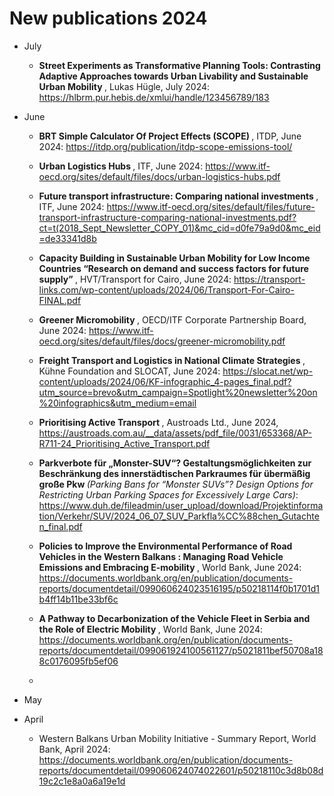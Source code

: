 # New publications 2024

- July
    - <b> Street Experiments as Transformative Planning Tools: Contrasting Adaptive Approaches towards Urban Livability and Sustainable Urban Mobility </b>, Lukas Hügle, July 2024: https://hlbrm.pur.hebis.de/xmlui/handle/123456789/183
- June
    - <b> BRT Simple Calculator Of Project Effects (SCOPE) </b>, ITDP, June 2024: https://itdp.org/publication/itdp-scope-emissions-tool/
    - <b> Urban Logistics Hubs </b>, ITF, June 2024: https://www.itf-oecd.org/sites/default/files/docs/urban-logistics-hubs.pdf
    - <b> Future transport infrastructure: Comparing national investments </b>, ITF, June 2024: https://www.itf-oecd.org/sites/default/files/future-transport-infrastructure-comparing-national-investments.pdf?ct=t(2018_Sept_Newsletter_COPY_01)&mc_cid=d0fe79a9d0&mc_eid=de33341d8b
    - <b> Capacity Building in Sustainable Urban Mobility for Low Income Countries “Research on demand and success factors for future supply” </b>, HVT/Transport for Cairo, June 2024: https://transport-links.com/wp-content/uploads/2024/06/Transport-For-Cairo-FINAL.pdf
    - <b> Greener Micromobility </b>, OECD/ITF Corporate Partnership Board, June 2024: https://www.itf-oecd.org/sites/default/files/docs/greener-micromobility.pdf
    - <b> Freight Transport and Logistics in National Climate Strategies </b>, Kühne Foundation and SLOCAT, June 2024: https://slocat.net/wp-content/uploads/2024/06/KF-infographic_4-pages_final.pdf?utm_source=brevo&utm_campaign=Spotlight%20newsletter%20on%20infographics&utm_medium=email
    - <b> Prioritising Active Transport </b>, Austroads Ltd., June 2024, https://austroads.com.au/__data/assets/pdf_file/0031/653368/AP-R711-24_Prioritising_Active_Transport.pdf
    - <b> Parkverbote für „Monster-SUV“? Gestaltungsmöglichkeiten zur Beschränkung des innerstädtischen Parkraumes für übermäßig große Pkw </b> *(Parking Bans for “Monster SUVs”? Design Options for Restricting Urban Parking Spaces for Excessively Large Cars)*: https://www.duh.de/fileadmin/user_upload/download/Projektinformation/Verkehr/SUV/2024_06_07_SUV_Parkfla%CC%88chen_Gutachten_final.pdf
   - <b> Policies to Improve the Environmental Performance of Road Vehicles in the Western Balkans : Managing Road Vehicle Emissions and Embracing E-mobility </b>, World Bank, June 2024: https://documents.worldbank.org/en/publication/documents-reports/documentdetail/099060624023516195/p50218114f0b1701d1b4ff14b11be33bf6c   
   - <b> A Pathway to Decarbonization of the Vehicle Fleet in Serbia and the Role of Electric Mobility </b>, World Bank, June 2024: https://documents.worldbank.org/en/publication/documents-reports/documentdetail/099061924100561127/p5021811bef50708a188c0176095fb5ef06

    - 


- May
- April 
    - Western Balkans Urban Mobility Initiative - Summary Report, World Bank, April 2024: https://documents.worldbank.org/en/publication/documents-reports/documentdetail/099060624074022601/p50218110c3d8b08d19c2c1e8a0a6a19e1d

